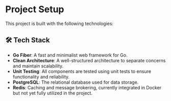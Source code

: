 # Project Setup

This project is built with the following technologies:

## 🛠️ Tech Stack

- **Go Fiber**: A fast and minimalist web framework for Go.
- **Clean Architecture**: A well-structured architecture to separate concerns and maintain scalability.
- **Unit Testing**: All components are tested using unit tests to ensure functionality and reliability.
- **PostgreSQL**: The relational database used for data storage.
- **Redis**: Caching and message brokering, currently integrated in Docker but not yet fully utilized in the project.

